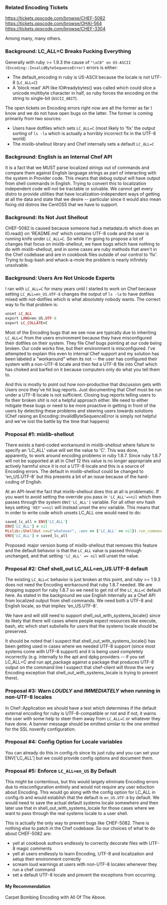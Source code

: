 ### Related Encoding Tickets

https://tickets.opscode.com/browse/CHEF-5082
https://tickets.opscode.com/browse/OHAI-564
https://tickets.opscode.com/browse/CHEF-3304

Among many, many others.

### Background: LC_ALL=C Breaks Fucking Everything

Generally with ruby >= 1.9.3 the cause of `"\xC8" on US-ASCII
(Encoding::InvalidByteSequenceError)` errors is either:

* The default_encoding in ruby is US-ASCII because the locale is not UTF-8
  (`LC_ALL=C`)
* A 'block read' API like IO#readybytes() was called which could slice a
  unicode multibyte character in half, so ruby forces the encoding on the
  string to single-bit (`ASCII_8BIT`).

The open tickets on Encoding errors right now are all the former as far I know
and we do not have open bugs on the latter.  The former is coming primarily
from two sources:

* Users have dotfiles which sets `LC_ALL=C` (most likely to 'fix' the output
  sorting of `ls -la` which is actually a horribly incorrect fix in the UTF-8
  world)
* The mixlib-shellout library and Chef internally sets a default `LC_ALL=C`

### Background: English is an Internal Chef API

It is a fact that we MUST parse localized strings out of commands and compare
them against English language strings as part of interacting with the system in
Provider code.  This means that debug output will have output from shell
commands in English.  Trying to convert this to localization independent code
will not be tractable or solvable.  We cannot get every distro to provide
utilities that have localization-independent ways of getting at all the data
and state that we desire -- particular since it would also mean fixing old
distros like CentOS5 that we have to support.

### Background: Its Not Just Shellout

CHEF-5082 is caused because someone had a metadata.rb which does an IO.read()
on 'README.md' which contains UTF-8 code and the user is running knife under
`LC_ALL=C`.  So while I'm going to propose a lot of changes that focus on
mixlib-shellout, we have bugs which have nothing to do with mixlib-shellout,
and in some cases are ruby methods that aren't in the Chef codebase and are in
cookbook files outside of our control to 'fix'.  Trying to bug-bash and
whack-a-mole the problem is nearly infinitely unsolvable.

### Background: Users Are Not Unicode Experts

I ran with `LC_ALL=C` for many years until I started to work on Chef because
setting `LC_ALL=en_US.UTF-8` changes the output of `ls -la` to have dotfiles
mixed with not-dotfiles which is what absolutely nobody wants.  The correct way
to fix that problem is:

```ruby 
unset LC_ALL
export LANG=en_US.UTF-8
export LC_COLLATE=C
```

Most of the Encoding bugs that we see now are typically due to inheriting
`LC_ALL=C` from the users environment because they have misconfigured their
dotfiles on their system.  They file Chef bugs pointing at our code being
broken.  Our code works fine, but their environment is misconfigured.  I've
attempted to explain this even to internal Chef support and my solution has been
labeled a "workaround" when its not -- the user has configured their system
with a non-UTF-8 locale and then fed a UTF-8 file into Chef which has choked
and barfed on it because computers only do what you tell them to.

And this is mostly to point out how non-productive that discussion gets with
Users once they've hit bug reports.  Just documenting that Chef must be run
under a UTF-8 locale is not sufficient.  Closing bug reports telling users to
fix their broken shit is not a helpful approach either.  We need to either
mitigate these bugs or need to be more proactive in getting in front of the
users by detecting these problems and steering users towards solutions (Chef
raising an Encoding::InvalidByteSequenceError is simply not helpful and we've
lost the battle by the time that happens)

### Proposal #1: mixlib-shellout

There exists a hard-coded workaround in mixlib-shellout where failure to
specify an 'LC_ALL' value will set the value to 'C'.  This was done,
apparently, to work around encoding problems in ruby 1.8.7.  Since ruby 1.8.7
will not be supported at all in Chef 12 this value is no longer appropriate and
actively harmful since it is not a UTF-8 locale and this is a source of
Encoding errors.  The default in mixlib-shellout could be changed to
'en_US.UTF-8' but this presents a bit of an issue because of the hard-coding of
English.

At an API-level the fact that mixlib-shellout does this at all is problematic.
If you want to avoid setting the override you pass in `'LC_ALL'=>nil` which
then passes through the system `ENV['LC_ALL']` variable.  For all other env
hash keys setting `'KEY'=>nil` will instead unset the env variable.  This means
that in order to write code which unsets LC_ALL one would need to do:

```ruby
saved_lc_all = ENV['LC_ALL']
ENV['LC_ALL'] = nil
Mixlib::ShellOut.new("whatever", :env => {'LC_ALL' => nil}).run_command
ENV['LC_ALL'] = saved_lc_all
```

Proposed:  major version bump of mixlib-shellout that removes this feature and
the default behavior is that the `LC_ALL` value is passed through unchanged,
and that setting `'LC_ALL' => nil` will unset the value.

### Proposal #2: Chef shell_out LC_ALL=en_US.UTF-8 default

The existing `LC_ALL=C` behavior is just broken at this point, and ruby >=
1.9.3 does not need the Encoding workaround that ruby 1.8.7 needed.  We are
dropping support for ruby 1.8.7 so we need to get rid of the `LC_ALL=C` default
here.  As stated in the background we use English internally as a Chef API from
localized output from shell commands.  We need both a UTF-8 and English locale,
so that implies 'en_US.UTF-8'.

We have and will still need to support shell_out_with_systems_locale() since
its likely that there will cases where people expect resources like execute,
bash, etc which start subshells for users that the systems locale should be
preserved.

It should be noted that I suspect that shell_out_with_systems_locale() has been
getting used in cases where we needed UTF-8 support (since most systems come
with UTF-8 support) and it is being used completely incorrectly (e.g.
internally to the apt and dpkg providers -- if you set LC_ALL=C and run
apt_package against a package that produces UTF-8 output on the command line I
suspect that chef-client will throw the very Encoding exception that
shell_out_with_systems_locale is trying to prevent there).

### Proposal #3:  Warn *LOUDLY* and *IMMEDIATELY*  when running in non-UTF-8 locales

In Chef::Application we should have a test which determines if the default
external encoding for ruby is UTF-8-compatible or not and if not, it warns the
user with some help to steer them away from `LC_ALL=C` or whatever they have
done.  A banner message should be emitted similar to the one emitted for the
SSL noverify configuration.

### Proposal #4:  Config Option for Locale variables

You can already do this in config.rb since its just ruby and you can set your
ENV['LC_ALL'] but we could provide config options and document them.

### Proposal #5:  Enforce `LC_ALL=en_US` By Default

This might be contentious, but this would largely eliminate Encoding errors due
to misconfiguration entirely and would not require any user eduction about
Encoding.  This would go along with the config option for LC_ALL in config.rb
and would establish that the default is `en_US.UTF-8` by default.  We would
need to save the actual default systems locale somewhere and then later use
that in shell_out_with_systems_locale for those cases where we want to pass
through the real systems locale to a user shell.

This is actually the only way to prevent bugs like CHEF-5082.  There is nothing
else to patch in the Chef codebase.  So our choices of what to do about CHEF-5082
are:

- yell at cookbook authors endlessly to correctly decorate files with UTF-8
  magic comments
- yell at users endlessly to learn Encoding, UTF-8 and localization and setup
  their environment correctly
- scream loud warnings at users with non-UTF-8 locales whenever they run a chef
  command
- set a default UTF-8 locale and prevent the exceptions from occurring.

#### My Recommendation

Carpet Bombing Encoding with All Of The Above.


